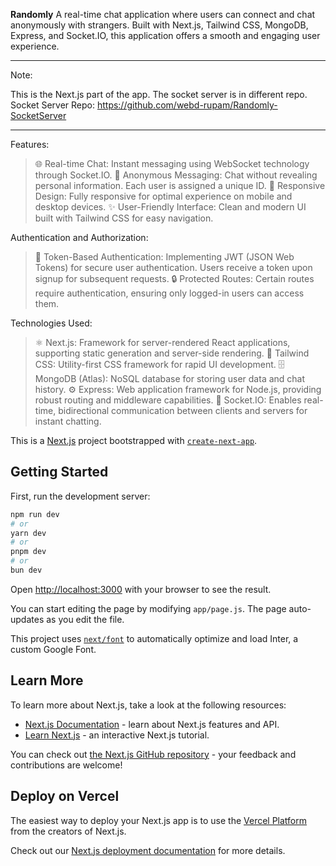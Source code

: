**Randomly**
A real-time chat application where users can connect and chat anonymously with strangers. Built with Next.js, Tailwind CSS, MongoDB, Express, and Socket.IO, this application offers a smooth and engaging user experience.

************************************************************************************
Note:

This is the Next.js part of the app. The socket server is in different repo.
Socket Server Repo: https://github.com/webd-rupam/Randomly-SocketServer
*************************************************************************************

Features:
>🌐 Real-time Chat: Instant messaging using WebSocket technology through Socket.IO.
>👤 Anonymous Messaging: Chat without revealing personal information. Each user is assigned a unique ID.
>📱 Responsive Design: Fully responsive for optimal experience on mobile and desktop devices.
>✨ User-Friendly Interface: Clean and modern UI built with Tailwind CSS for easy navigation.

Authentication and Authorization:
>🔑 Token-Based Authentication: Implementing JWT (JSON Web Tokens) for secure user authentication. Users receive a token upon signup for subsequent requests.
>🔒 Protected Routes: Certain routes require authentication, ensuring only logged-in users can access them.

Technologies Used:
>⚛️ Next.js: Framework for server-rendered React applications, supporting static generation and server-side rendering.
>🎨 Tailwind CSS: Utility-first CSS framework for rapid UI development.
>🗄️ MongoDB (Atlas): NoSQL database for storing user data and chat history.
>⚙️ Express: Web application framework for Node.js, providing robust routing and middleware capabilities.
>💬 Socket.IO: Enables real-time, bidirectional communication between clients and servers for instant chatting.



This is a [Next.js](https://nextjs.org/) project bootstrapped with [`create-next-app`](https://github.com/vercel/next.js/tree/canary/packages/create-next-app).

## Getting Started

First, run the development server:

```bash
npm run dev
# or
yarn dev
# or
pnpm dev
# or
bun dev
```

Open [http://localhost:3000](http://localhost:3000) with your browser to see the result.

You can start editing the page by modifying `app/page.js`. The page auto-updates as you edit the file.

This project uses [`next/font`](https://nextjs.org/docs/basic-features/font-optimization) to automatically optimize and load Inter, a custom Google Font.

## Learn More

To learn more about Next.js, take a look at the following resources:

- [Next.js Documentation](https://nextjs.org/docs) - learn about Next.js features and API.
- [Learn Next.js](https://nextjs.org/learn) - an interactive Next.js tutorial.

You can check out [the Next.js GitHub repository](https://github.com/vercel/next.js/) - your feedback and contributions are welcome!

## Deploy on Vercel

The easiest way to deploy your Next.js app is to use the [Vercel Platform](https://vercel.com/new?utm_medium=default-template&filter=next.js&utm_source=create-next-app&utm_campaign=create-next-app-readme) from the creators of Next.js.

Check out our [Next.js deployment documentation](https://nextjs.org/docs/deployment) for more details.
